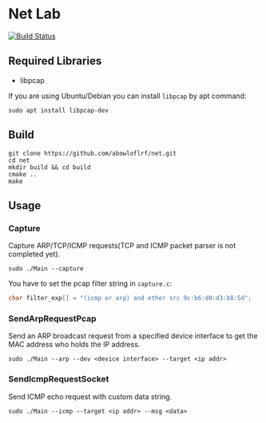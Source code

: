 # Net Lab

[![Build Status](https://travis-ci.org/abowloflrf/net.svg?branch=master)](https://travis-ci.org/abowloflrf/net)

## Required Libraries

*   libpcap

If you are using Ubuntu/Debian you can install `libpcap` by apt command: 

```
sudo apt install libpcap-dev
```
 
## Build

```
git clone https://github.com/abowloflrf/net.git
cd net
mkdir build && cd build
cmake ..
make
```

## Usage

### Capture

Capture ARP/TCP/ICMP requests(TCP and ICMP packet parser is not completed yet).

```
sudo ./Main --capture
```

You have to set the pcap filter string in `capture.c`:

```c
char filter_exp[] = "(icmp or arp) and ether src 9c:b6:d0:d3:b8:5d";
```

### SendArpRequestPcap

Send an ARP broadcast request from a specified device interface to get the MAC address who holds the IP address.

```
sudo ./Main --arp --dev <device interface> --target <ip addr>
```

### SendIcmpRequestSocket

Send ICMP echo request with custom data string.

```
sudo ./Main --icmp --target <ip addr> --msg <data>
```

